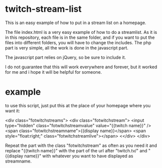 twitch-stream-list
==================

This is an easy example of how to put in a stream list on a homepage.

The file index.html is a very easy example of how to do a streamlist. 
As it is in this repository, each file is in the same folder, and if you want to put the files into different folders, you will have to change the includes. The php part is very simple, all the work is done in the javascript part. 

The javascript part relies on jQuery, so be sure to include it.

I do not guarantee that this will work everywhere and forever, but it worked for me and i hope it will be helpful for someone.

example
=======

to use this script, just put this at the place of your homepage where you want it:

&lt;div class="fotwitchstreams"&gt;
  &lt;div class="fotwitchstream"&gt;
    &lt;input type="hidden" class="fotwitchstreamvalue" value="{{twitch name}}" /&gt;
    &lt;span class="fotwitchstreamname"&gt;{{display name}}&lt;/span&gt;
    &lt;span style="float:right;" class="fotwitchstreamlive"&gt;&lt;/span&gt;
  &lt;&lt;/div&gt;
&lt;/div&gt;

Repeat the part with the class "fotwitchstream" as often as you need it and replace "{{twitch name}}" with the part of the url after "twitch.tv/" and "{{display name}}" with whatever you want to have displayed as streamname.
